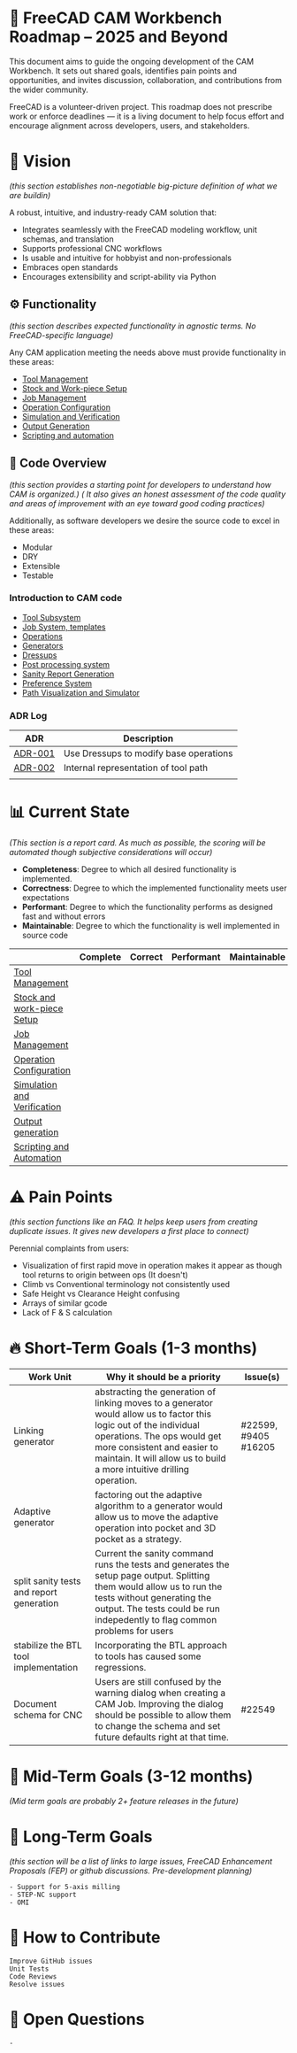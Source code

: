 # 📍 FreeCAD CAM Workbench Roadmap – 2025 and Beyond

This document aims to guide the ongoing development of the CAM Workbench. It sets out shared goals, identifies pain points and opportunities, and invites discussion, collaboration, and contributions from the wider community.

FreeCAD is a volunteer-driven project. This roadmap does not prescribe work or enforce deadlines — it is a living document to help focus effort and encourage alignment across developers, users, and stakeholders.

# 🔭 Vision
*(this section establishes non-negotiable big-picture definition of what we are buildin)*

A robust, intuitive, and industry-ready CAM solution that:

- Integrates seamlessly with the FreeCAD modeling workflow, unit schemas, and translation
- Supports professional CNC workflows
- Is usable and intuitive for hobbyist and non-professionals
- Embraces open standards
- Encourages extensibility and script-ability via Python

## ⚙️ Functionality
*(this section describes expected functionality in agnostic terms.  No FreeCAD-specific language)*

Any CAM application meeting the needs above must provide functionality in these areas:
- [Tool Management](<./Functionality/Tool Management.md>)
- [Stock and Work-piece Setup](<./Functionality/Stock and Work-piece Setup.md>)
- [Job Management](<./Functionality/Job Management.md>)
- [Operation Configuration](<./Functionality/Operation Configuration.md>)
- [Simulation and Verification](<./Functionality/Simulation and Verification.md>)
- [Output Generation](<./Functionality/Output Generation.md>)
- [Scripting and automation](<./Functionality/Scripting and automation.md>)

## 🧼 Code Overview
*(this section provides a starting point for developers to understand how CAM is organized.)*
*( It also gives an honest assessment of the code quality and areas of improvement with an eye toward good coding practices)*

Additionally, as software developers we desire the source code to excel in these areas:
- Modular
- DRY
- Extensible
- Testable

### Introduction to CAM code
- [Tool Subsystem](<./Current State/Tools.md>)
- [Job System, templates](<Jobs.md>)
- [Operations](<./Current State/Operations.md>)
- [Generators](<./Current State/Generators.md>)
- [Dressups](<./Current State/Dressups.md>)
- [Post processing system](<./Current State/PostProcessing.md>)
- [Sanity Report Generation](<./Current State/Sanity.md>)
- [Preference System](<./Current State/Preferences.md>)
- [Path Visualization and Simulator](<./Current State/Visualization.md>)

### ADR Log
| ADR                           | Description                            |
|-------------------------------|----------------------------------------|
| [ADR-001](<./ADR/ADR-001.md>) | Use Dressups to modify base operations |
| [ADR-002](<./ADR/ADR-002.md>) | Internal representation of tool path   |
|                               |                                        |


# 📊 Current State
*(This section is a report card.  As much as possible, the scoring will be automated though subjective considerations will occur)*

- **Completeness**:  Degree to which all desired functionality is implemented.
- **Correctness**: Degree to which the implemented functionality meets user expectations
- **Performant**: Degree to which the functionality performs as designed fast and without errors
- **Maintainable**: Degree to which the functionality is well implemented in source code

|                                                                                    | Complete | Correct | Performant | Maintainable |
| -----------------------------------------------------------------------            | -------- | ------- | ---------- | ------------ |
| [Tool Management](https://github.com/orgs/FreeCAD/projects/21/views/16)            |          |         |            |              |
| [Stock and work-piece Setup](https://github.com/orgs/FreeCAD/projects/21/views/17) |          |         |            |              |
| [Job Management](https://github.com/orgs/FreeCAD/projects/21/views/15)             |          |         |            |              |
| [Operation Configuration](https://github.com/orgs/FreeCAD/projects/21/views/11)                                                            |          |         |            |              |
| [Simulation and Verification](https://github.com/orgs/FreeCAD/projects/21/views/13)                                                        |          |         |            |              |
| [Output generation](https://github.com/orgs/FreeCAD/projects/21/views/14)                                                     |          |         |            |              |
| [Scripting and Automation](https://github.com/orgs/FreeCAD/projects/21/views/18)                                              |          |         |            |              |

# ⚠️ Pain Points
*(this section functions like an FAQ.  It helps keep users from creating duplicate issues.  It gives new developers a first place to connect)*

Perennial complaints from users:

- Visualization of first rapid move in operation makes it appear as though tool
  returns to origin between ops (It doesn't)
- Climb vs Conventional terminology not consistently used
- Safe Height vs Clearance Height confusing
- Arrays of similar gcode
- Lack of F & S calculation

# 🔥 Short-Term Goals (1-3 months)
| Work Unit | Why it should be a priority | Issue(s) |
| -------| -----------------------------| -----------|
| Linking generator | abstracting the generation of linking moves to a generator would allow us to factor this logic out of the individual operations.  The ops would get more consistent and easier to maintain. It will allow us to build a more intuitive drilling operation.| #22599, #9405 #16205 | 
| Adaptive generator| factoring out the adaptive algorithm to a generator would allow us to move the adaptive operation into pocket and 3D pocket as a strategy.| | 
| split sanity tests and report generation| Current the sanity command runs the tests and generates the setup page output.  Splitting them would allow us to run the tests without generating the output.  The tests could be run indepedently to flag common problems for users| |
| stabilize the BTL tool implementation| Incorporating the BTL approach to tools has caused some regressions. |  |
| Document schema for CNC | Users are still confused by the warning dialog when creating a CAM Job. Improving the dialog should be possible to allow them to change the schema and set future defaults right at that time.| #22549|




# 🧱 Mid-Term Goals (3-12 months)
*(Mid term goals are probably 2+ feature releases in the future)*


# 🚀 Long-Term Goals
*(this section will be a list of links to large issues, FreeCAD Enhancement Proposals (FEP) or github discussions. Pre-development planning)*

    - Support for 5-axis milling
    - STEP-NC support
    - OMI

# 📢 How to Contribute

    Improve GitHub issues
    Unit Tests
    Code Reviews
    Resolve issues


# 🧠 Open Questions
    -
